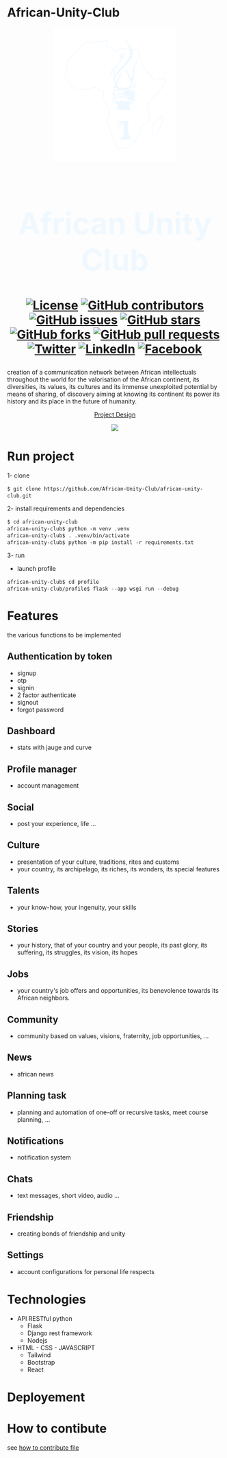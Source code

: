 # African-Unity-Club

<center>

![](asc.png)

<h1 style="font-size: 500%; color: aliceblue">African Unity Club<h1>

[![License](https://img.shields.io/badge/license-MIT-blue.svg)](https://opensource.org/licenses/MIT)
[![GitHub contributors](https://img.shields.io/github/contributors/African-Unity-Club/african-unity-club.svg)](https://github.com/African-Unity-Club/african-unity-club/graphs/contributors)
[![GitHub issues](https://img.shields.io/github/issues/African-Unity-Club/african-unity-club.svg)](https://github.com/African-Unity-Club/african-unity-club/issues)
[![GitHub stars](https://img.shields.io/github/stars/African-Unity-Club/african-unity-club.svg)](https://github.com/African-Unity-Club/african-unity-club/stargazers)
[![GitHub forks](https://img.shields.io/github/forks/African-Unity-Club/african-unity-club.svg)](https://github.com/African-Unity-Club/african-unity-club/network)
[![GitHub pull requests](https://img.shields.io/github/issues-pr/African-Unity-Club/african-unity-club.svg)](https://github.com/African-Unity-Club/african-unity-club/pulls)
[![Twitter](https://img.shields.io/twitter/url/http/shields.io.svg?style=social)](https://twitter.com/intent/tweet?url=https://github.com/African-Unity-Club/african-unity-club.git)
[![LinkedIn](https://img.shields.io/badge/LinkedIn-Share-blue)](https://www.linkedin.com/sharing/share-offsite/?url=https://github.com/African-Unity-Club/african-unity-club.git)
[![Facebook](https://img.shields.io/badge/Facebook-Share-blue)](https://www.facebook.com/sharer/sharer.php?u=https://github.com/African-Unity-Club/african-unity-club.git)


</center>

creation of a communication network between African intellectuals throughout the world for the valorisation of the African continent, its diversities, its values, its cultures and its immense unexploited potential by means of sharing, of discovery aiming at knowing its continent its power its history and its place in the future of humanity.

<center>

[Project Design](https://www.figma.com/file/xOZSamTWQ1080dHkTV4Bru/African-Student-Club?type=design&node-id=0-1&mode=design&t=GDicutDVTz5uIHg8-0)

![](design.png)

</center>

# Run project

1- clone

```
$ git clone https://github.com/African-Unity-Club/african-unity-club.git
```

2- install requirements and dependencies

```
$ cd african-unity-club
african-unity-club$ python -m venv .venv
african-unity-club$ . .venv/bin/activate
african-unity-club$ python -m pip install -r requirements.txt
```

3- run

- launch profile

```
african-unity-club$ cd profile
african-unity-club/profile$ flask --app wsgi run --debug
```

# Features

the various functions to be implemented

## Authentication by token

- signup
- otp
- signin
- 2 factor authenticate
- signout
- forgot password

## Dashboard

- stats with jauge and curve

## Profile manager

- account management

## Social

- post your experience, life ...

## Culture

- presentation of your culture, traditions, rites and customs
- your country, its archipelago, its riches, its wonders, its special features

## Talents

- your know-how, your ingenuity, your skills

## Stories

- your history, that of your country and your people, its past glory, its suffering, its struggles, its vision, its hopes

## Jobs

- your country's job offers and opportunities, its benevolence towards its African neighbors.

## Community

- community based on values, visions, fraternity, job opportunities, ...

## News

- african news

## Planning task

- planning and automation of one-off or recursive tasks,
meet course planning, ...

## Notifications

- notification system

## Chats

- text messages, short video, audio ...

## Friendship

- creating bonds of friendship and unity

## Settings

- account configurations for personal life respects

# Technologies

- API RESTful python
  - Flask
  - Django rest framework
  - Nodejs
- HTML - CSS - JAVASCRIPT
  - Tailwind
  - Bootstrap
  - React

# Deployement


# How to contibute

see [how to contribute file](CONTRIBUTING.md)